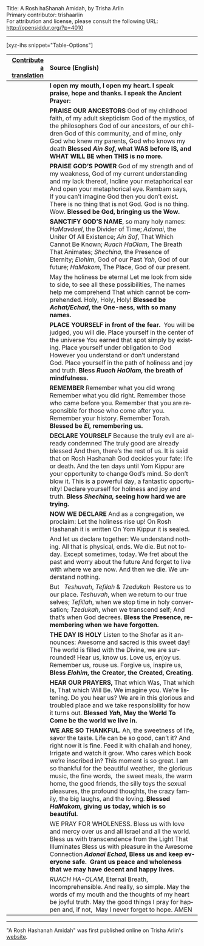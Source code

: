 <html>
<head></head>
<body>
Title: A Rosh haShanah Amidah, by Trisha Arlin<br />
Primary contributor: trishaarlin<br />
For attribution and license, please consult the following URL: <a href="http://opensiddur.org/?p=4010">http://opensiddur.org/?p=4010</a>
<p />
<hr />

[xyz-ihs snippet="Table-Options"]<table style="margin-left: auto; margin-right: auto;" class="draggable">
<thead><tr><th id="x" style="text-align: right;"><a href="/translate/" target="_blank" rel="noopener">Contribute a translation</a></th><th style="text-align: left;">Source (English)</th></tr></thead>
<tbody>
<tr>
<td style="vertical-align:top;">
<div class="liturgy" lang="he">

</span></div>
</td>
 
<td style="vertical-align:top;">
<div class="english" lang="en">
<strong>I open my mouth, I open my heart.
I speak praise, hope and thanks.
I speak the Ancient Prayer:</strong>
</div></td>
</tr>


<tr>
<td style="vertical-align:top;">
<div class="liturgy" lang="he">

</span></div>
</td>
 
<td style="vertical-align:top;">
<div class="english" lang="en">
<strong>PRAISE OUR ANCESTORS</strong>
God of my childhood faith, of my adult skepticism
God of the mystics, of the philosophers
God of our ancestors, of our children
God of this community, and of mine, only
God who knew my parents, God who knows my death
<strong>Blessed <em>Ain Sof</em>, what WAS before IS, and WHAT WILL BE when THIS is no more.</strong>
</div></td>
</tr>


<tr>
<td style="vertical-align:top;">
<div class="liturgy" lang="he">

</span></div>
</td>
 
<td style="vertical-align:top;">
<div class="english" lang="en">
<strong>PRAISE GOD’S POWER</strong>
God of my strength and of my weakness,
God of my current understanding and my lack thereof,
Incline your metaphorical ear
And open your metaphorical eye.
Rambam says, 
If you can’t imagine God then you don’t exist.
There is no thing that is not God.
God is no thing.
Wow.
<strong>Blessed be God, bringing us the Wow.</strong>
</div></td>
</tr>


<tr>
<td style="vertical-align:top;">
<div class="liturgy" lang="he">

</span></div>
</td>
 
<td style="vertical-align:top;">
<div class="english" lang="en">
<strong>SANCTIFY GOD’S NAME</strong>, so many holy names:
<em>HaMavdeel</em>, the Divider of Time;
<em>Adonai</em>, the Uniter Of All Existence;
<em>Ain Sof</em>, That Which Cannot Be Known;
<em>Ruach HaOlam</em>, The Breath That Animates;
<em>Shechina</em>, the Presence of Eternity;
<em>Elohim</em>, God of our Past
<em>Yah</em>, God of our future;
<em>HaMakom</em>, The Place, God of our present.
</div></td>
</tr>


<tr>
<td style="vertical-align:top;">
<div class="liturgy" lang="he">

</span></div>
</td>
 
<td style="vertical-align:top;">
<div class="english" lang="en">
May the holiness be eternal
Let me look from side to side, to see all these possibilities,
The names help me comprehend
That which cannot be comprehended.
Holy, Holy, Holy!
<strong>Blessed be <em>Achat/Echad</em>, the One-ness, with so many names.</strong>
</div></td>
</tr>


<tr>
<td style="vertical-align:top;">
<div class="liturgy" lang="he">

</span></div>
</td>
 
<td style="vertical-align:top;">
<div class="english" lang="en">
<strong>PLACE YOURSELF in front of the fear.</strong> 
You will be judged, you will die.
Place yourself in the center of the universe
You earned that spot simply by existing.
Place yourself under obligation to God
However you understand or don’t understand God.
Place yourself in the path of holiness and joy and truth.
<strong>Bless <em>Ruach HaOlam</em>, the breath of mindfulness.</strong>
</div></td>
</tr>


<tr>
<td style="vertical-align:top;">
<div class="liturgy" lang="he">

</span></div>
</td>
 
<td style="vertical-align:top;">
<div class="english" lang="en">
<strong>REMEMBER</strong> 
Remember what you did wrong
Remember what you did right.
Remember those who came before you.
Remember that you are responsible for those who come after you.
Remember your history.
Remember Torah.
<strong>Blessed be <em>El</em>, remembering us.</strong>
</div></td>
</tr>


<tr>
<td style="vertical-align:top;">
<div class="liturgy" lang="he">

</span></div>
</td>
 
<td style="vertical-align:top;">
<div class="english" lang="en">
<strong>DECLARE YOURSELF</strong>
Because the truly evil are already condemned
The truly good are already blessed
And then, there’s the rest of us.
It is said that on Rosh Hashanah God decides your fate: life or death.
And the ten days until Yom Kippur are your opportunity to change God’s mind.
So don’t blow it.
This is a powerful day, a fantastic opportunity!
Declare yourself for holiness and joy and truth.
<strong>Bless <em>Shechina</em>, seeing how hard we are trying.</strong>
</div></td>
</tr>


<tr>
<td style="vertical-align:top;">
<div class="liturgy" lang="he">

</span></div>
</td>
 
<td style="vertical-align:top;">
<div class="english" lang="en">
<strong>NOW WE DECLARE</strong>
And as a congregation, we proclaim:
Let the holiness rise up!
On Rosh Hashanah it is written
On Yom Kippur it is sealed.
</div></td>
</tr>


<tr>
<td style="vertical-align:top;">
<div class="liturgy" lang="he">

</span></div>
</td>
 
<td style="vertical-align:top;">
<div class="english" lang="en">
And let us declare together:
We understand nothing.
All that is physical, ends.
We die.
But not today.
Except sometimes, today.
We fret about the past and worry about the future
And forget to live with where we are now.
And then we die.
We understand nothing.
</div></td>
</tr>


<tr>
<td style="vertical-align:top;">
<div class="liturgy" lang="he">

</span></div>
</td>
 
<td style="vertical-align:top;">
<div class="english" lang="en">
But  
<em>Teshuvah</em>, <em>Tefilah</em> & <em>Tzedukah</em> 
Restore us to our place.
<em>Teshuvah</em>, when we return to our true selves;
<em>Tefillah</em>, when we stop time in holy conversation;
<em>Tzedukah</em>, when we transcend self;
And that’s when God decrees.
<strong>Bless the Presence, remembering when we have forgotten.</strong>
</div></td>
</tr>


<tr>
<td style="vertical-align:top;">
<div class="liturgy" lang="he">

</span></div>
</td>
 
<td style="vertical-align:top;">
<div class="english" lang="en">
<strong>THE DAY IS HOLY</strong>
Listen to the Shofar as it announces:
Awesome and sacred is this sweet day!
The world is filled with the Divine, we are surrounded!
Hear us, know us.
Love us, enjoy us.
Remember us, rouse us.
Forgive us, inspire us, 
<strong>Bless <em>Elohim</em>, the Creator, the Created, Creating.</strong>
</div></td>
</tr>


<tr>
<td style="vertical-align:top;">
<div class="liturgy" lang="he">

</span></div>
</td>
 
<td style="vertical-align:top;">
<div class="english" lang="en">
<strong>HEAR OUR PRAYERS,</strong>
That which Was, That which Is, That which Will Be.
We imagine you. We’re listening. Do you hear us?
We are in this glorious and troubled place and we take responsibility for how it turns out.
<strong>Blessed <em>Yah</em>, May the World To Come be the world we live in.</strong>
</div></td>
</tr>


<tr>
<td style="vertical-align:top;">
<div class="liturgy" lang="he">

</span></div>
</td>
 
<td style="vertical-align:top;">
<div class="english" lang="en">
<strong>WE ARE SO THANKFUL.</strong>
Ah, the sweetness of life, savor the taste.
Life can be so good, can’t it?
And right now it is fine.
Feed it with challah and honey,
Irrigate and watch it grow.
Who cares which book we’re inscribed in?
This moment is so great.
I am so thankful for the beautiful weather, 
the glorious music, the fine words, 
the sweet meals, the warm home,
the good friends, the silly toys
the sexual pleasures, the profound thoughts,
the crazy family, the big laughs,
and the loving.
<strong>Blessed <em>HaMakom</em>, giving us today, which is so beautiful.</strong>
</div></td>
</tr>


<tr>
<td style="vertical-align:top;">
<div class="liturgy" lang="he">

</span></div>
</td>
 
<td style="vertical-align:top;">
<div class="english" lang="en">
WE PRAY FOR WHOLENESS.
Bless us with love and mercy over us and all Israel and all the world.
Bless us with transcendence from the Light That Illuminates
Bless us with pleasure in the Awesome Connection
<strong><em>Adonai Echad</em>, Bless us and keep everyone safe.  Grant us peace and wholeness that we may have decent and happy lives.
</div></td>
</tr>


<tr>
<td style="vertical-align:top;">
<div class="liturgy" lang="he">

</span></div>
</td>
 
<td style="vertical-align:top;">
<div class="english" lang="en">
<em>RUACH HA-OLAM</em>, Eternal Breath, 
Incomprehensible. And really, so simple.
May the words of my mouth and the thoughts of my heart be joyful truth.
May the good things I pray for happen and, if not, 
May I never forget to hope.  AMEN</strong>
</div></td>
</tr>
</tbody></table>

<hr />

"A Rosh Hashanah Amidah" was first published online on Trisha Arlin's <a href="http://triganza.blogspot.com/2011/09/rosh-hashannah-amidah.html">website</a>.

&nbsp;
</body>
</html>